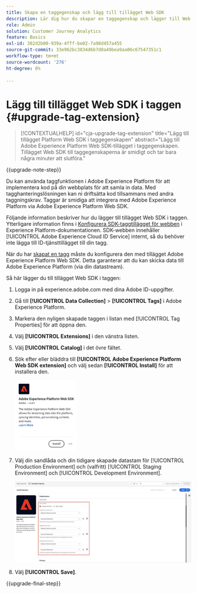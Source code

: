 ```yaml
---
title: Skapa en taggegenskap och lägg till tillägget Web SDK
description: Lär dig hur du skapar en taggegenskap och lägger till Web SDK-tillägget
role: Admin
solution: Customer Journey Analytics
feature: Basics
exl-id: 382d2b00-939a-4fff-be02-7a98d457a455
source-git-commit: 33e962bc3834d6b7d0a49bea9aa06c67547351c1
workflow-type: tm+mt
source-wordcount: '276'
ht-degree: 0%

---
```


# Lägg till tillägget Web SDK i taggen {#upgrade-tag-extension}

<!-- markdownlint-disable MD034 -->

>[!CONTEXTUALHELP]
>id="cja-upgrade-tag-extension"
>title="Lägg till tillägget Platform Web SDK i taggegenskapen"
>abstract="Lägg till Adobe Experience Platform Web SDK-tillägget i taggegenskapen. Tillägget Web SDK till taggegenskaperna är smidigt och tar bara några minuter att slutföra."

<!-- markdownlint-enable MD034 -->

{{upgrade-note-step}}

Du kan använda taggfunktionen i Adobe Experience Platform för att implementera kod på din webbplats för att samla in data. Med tagghanteringslösningen kan ni driftsätta kod tillsammans med andra taggningskrav. Taggar är smidiga att integrera med Adobe Experience Platform via Adobe Experience Platform Web SDK.

Följande information beskriver hur du lägger till tillägget Web SDK i taggen. Ytterligare information finns i [Konfigurera SDK-taggtillägget för webben](https://experienceleague.adobe.com/en/docs/experience-platform/tags/extensions/client/web-sdk/web-sdk-extension-configuration) i Experience Platform-dokumentationen. SDK-webben innehåller [!UICONTROL Adobe Experience Cloud ID Service] internt, så du behöver inte lägga till ID-tjänsttillägget till din tagg.

När du har [skapat en tagg](/help/getting-started/cja-upgrade/cja-upgrade-tag-property.md) måste du konfigurera den med tillägget Adobe Experience Platform Web SDK. Detta garanterar att du kan skicka data till Adobe Experience Platform (via din datastream).

Så här lägger du till tillägget Web SDK i taggen:

1. Logga in på experience.adobe.com med dina Adobe ID-uppgifter.

1. Gå till **[!UICONTROL Data Collection]** > **[!UICONTROL Tags]** i Adobe Experience Platform.

1. Markera den nyligen skapade taggen i listan med [!UICONTROL Tag Properties] för att öppna den.

1. Välj **[!UICONTROL Extensions]** i den vänstra listen.

1. Välj **[!UICONTROL Catalog]** i det övre fältet.

1. Sök efter eller bläddra till **[!UICONTROL Adobe Experience Platform Web SDK extension]** och välj sedan **[!UICONTROL Install]** för att installera den.

   <img src="assets/aepwebsdk-extension.png" width="35%"/>

1. Välj din sandlåda och din tidigare skapade datastam för [!UICONTROL Production Environment] och (valfritt) [!UICONTROL Staging Environment] och [!UICONTROL Development Environment].

   ![Tilläggskonfiguration för AEP Web SDK](assets/aepwebsk-extension-datastreams.png)

1. Välj **[!UICONTROL Save]**.

{{upgrade-final-step}}
